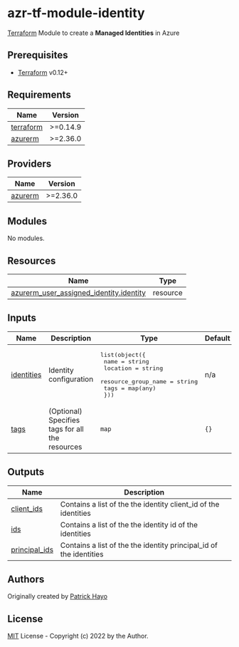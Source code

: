 # azr-tf-module-identity

[Terraform](https://www.terraform.io) Module to create a **Managed Identities** in Azure

<!-- BEGIN_TF_DOCS -->
## Prerequisites

- [Terraform](https://releases.hashicorp.com/terraform/) v0.12+

## Requirements

| Name | Version |
|------|---------|
| <a name="requirement_terraform"></a> [terraform](#requirement\_terraform) | >=0.14.9 |
| <a name="requirement_azurerm"></a> [azurerm](#requirement\_azurerm) | >=2.36.0 |

## Providers

| Name | Version |
|------|---------|
| <a name="provider_azurerm"></a> [azurerm](#provider\_azurerm) | >=2.36.0 |

## Modules

No modules.

## Resources

| Name | Type |
|------|------|
| [azurerm_user_assigned_identity.identity](https://registry.terraform.io/providers/hashicorp/azurerm/latest/docs/resources/user_assigned_identity) | resource |

## Inputs

| Name | Description | Type | Default | Required |
|------|-------------|------|---------|:--------:|
| <a name="input_identities"></a> [identities](#input\_identities) | Identity configuration | <pre>list(object({<br>    name                = string<br>    location            = string<br>    resource_group_name = string<br>    tags                = map(any)<br>  }))</pre> | n/a | yes |
| <a name="input_tags"></a> [tags](#input\_tags) | (Optional) Specifies tags for all the resources | `map` | `{}` | no |

## Outputs

| Name | Description |
|------|-------------|
| <a name="output_client_ids"></a> [client\_ids](#output\_client\_ids) | Contains a list of the the identity client\_id  of the identities |
| <a name="output_ids"></a> [ids](#output\_ids) | Contains a list of the the identity id of the identities |
| <a name="output_principal_ids"></a> [principal\_ids](#output\_principal\_ids) | Contains a list of the the identity principal\_id of the identities |
<!-- END_TF_DOCS -->

## Authors

Originally created by [Patrick Hayo](http://github.com/patrickhayo)

## License

[MIT](LICENSE) License - Copyright (c) 2022 by the Author.
